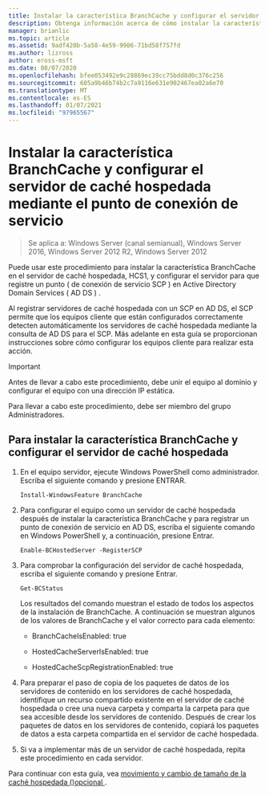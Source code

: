 ```yaml
---
title: Instalar la característica BranchCache y configurar el servidor de caché hospedada mediante el punto de conexión de servicio
description: Obtenga información acerca de cómo instalar la característica BranchCache en el servidor de caché hospedada, HCS1, y configurar el servidor para registrar un SCP en AD DS.
manager: brianlic
ms.topic: article
ms.assetid: 9adf420b-5a58-4e59-9906-71bd58f757fd
ms.author: lizross
author: eross-msft
ms.date: 08/07/2020
ms.openlocfilehash: bfee053492e9c28869ec39cc75bdd8d0c376c256
ms.sourcegitcommit: 605a9b46b74b2c7a9116e631e902467ea02a6e70
ms.translationtype: MT
ms.contentlocale: es-ES
ms.lasthandoff: 01/07/2021
ms.locfileid: "97965567"
---
```

# <a name="install-the-branchcache-feature-and-configure-the-hosted-cache-server-by-service-connection-point"></a>Instalar la característica BranchCache y configurar el servidor de caché hospedada mediante el punto de conexión de servicio

>Se aplica a: Windows Server (canal semianual), Windows Server 2016, Windows Server 2012 R2, Windows Server 2012

Puede usar este procedimiento para instalar la característica BranchCache en el servidor de caché hospedada, HCS1, y configurar el servidor para que registre un punto \( de conexión de servicio SCP \) en Active Directory Domain Services \( AD DS \) .

Al registrar servidores de caché hospedada con un SCP en AD DS, el SCP permite que los equipos cliente que están configurados correctamente detecten automáticamente los servidores de caché hospedada mediante la consulta de AD DS para el SCP. Más adelante en esta guía se proporcionan instrucciones sobre cómo configurar los equipos cliente para realizar esta acción.

>[!IMPORTANT]
>Antes de llevar a cabo este procedimiento, debe unir el equipo al dominio y configurar el equipo con una dirección IP estática.

Para llevar a cabo este procedimiento, debe ser miembro del grupo Administradores.

## <a name="to-install-the-branchcache-feature-and-configure-the-hosted-cache-server"></a>Para instalar la característica BranchCache y configurar el servidor de caché hospedada

1. En el equipo servidor, ejecute Windows PowerShell como administrador. Escriba el siguiente comando y presione ENTRAR.

    ```
    Install-WindowsFeature BranchCache
    ```

2.  Para configurar el equipo como un servidor de caché hospedada después de instalar la característica BranchCache y para registrar un punto de conexión de servicio en AD DS, escriba el siguiente comando en Windows PowerShell y, a continuación, presione Entrar.

    ```
    Enable-BCHostedServer -RegisterSCP
    ```

3. Para comprobar la configuración del servidor de caché hospedada, escriba el siguiente comando y presione Entrar.

    ```
    Get-BCStatus
    ```

    Los resultados del comando muestran el estado de todos los aspectos de la instalación de BranchCache. A continuación se muestran algunos de los valores de BranchCache y el valor correcto para cada elemento:

    -   BranchCacheIsEnabled: true

    -   HostedCacheServerIsEnabled: true

    -   HostedCacheScpRegistrationEnabled: true

4. Para preparar el paso de copia de los paquetes de datos de los servidores de contenido en los servidores de caché hospedada, identifique un recurso compartido existente en el servidor de caché hospedada o cree una nueva carpeta y comparta la carpeta para que sea accesible desde los servidores de contenido. Después de crear los paquetes de datos en los servidores de contenido, copiará los paquetes de datos a esta carpeta compartida en el servidor de caché hospedada.

5. Si va a implementar más de un servidor de caché hospedada, repita este procedimiento en cada servidor.

Para continuar con esta guía, vea [movimiento y cambio de tamaño de la caché hospedada &#40;&#41;opcional ](6-Bc-Move-Resize-Cache.md).
